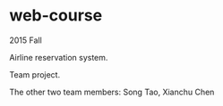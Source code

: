 # web-course

2015 Fall

Airline reservation system.

Team project.

The other two team members: Song Tao, Xianchu Chen
